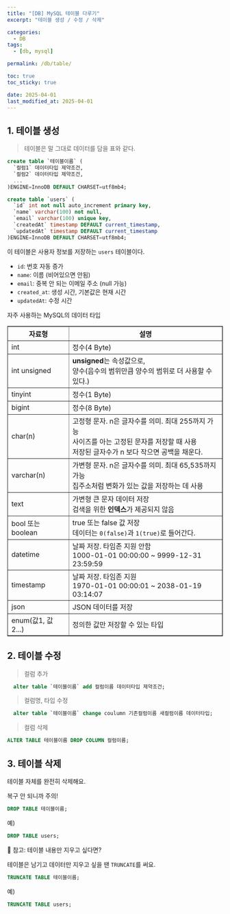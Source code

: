 ```yaml
---
title: "[DB] MySQL 테이블 다루기"
excerpt: "테이블 생성 / 수정 / 삭제"

categories:
  - DB
tags:
  - [db, mysql]

permalink: /db/table/

toc: true
toc_sticky: true

date: 2025-04-01
last_modified_at: 2025-04-01
---
```


## 1. 테이블 생성

>테이블은 말 그대로 데이터를 담을 표와 같다.

```sql
create table `테이블이름` (
  `컬럼1` 데이터타입 제약조건,
  `컬럼2` 데이터타입 제약조건,
  ...
)ENGINE=InnoDB DEFAULT CHARSET=utf8mb4;
```

```sql
create table `users` (
  `id` int not null auto_increment primary key,
  `name` varchar(100) not null,
  `email` varchar(100) unique key,
  `createdAt` timestamp DEFAULT current_timestamp,
  `updatedAt` timestamp DEFAULT current_timestamp
)ENGINE=InnoDB DEFAULT CHARSET=utf8mb4;
```

이 테이블은 사용자 정보를 저장하는 `users` 테이블이다.

- `id`: 번호 자동 증가
- `name`: 이름 (비어있으면 안됨)
- `email`: 중복 안 되는 이메일 주소 (null 가능)
- `created_at`: 생성 시간, 기본값은 현재 시간
- `updatedAt`: 수정 시간

자주 사용하는 MySQL의 데이터 타입

<table border="1" cellspacing="0" cellpadding="8" style="border-collapse: collapse; width: 100%;">
  <thead>
    <tr>
      <th style="text-align: center;">자료형</th>
      <th style="text-align: center;">설명</th>
    </tr>
  </thead>
  <tbody>
    <tr>
      <td>int</td>
      <td>정수(4 Byte)</td>
    </tr>
    <tr>
      <td>int unsigned</td>
      <td><strong>unsigned</strong>는 속성값으로,<br>
      양수(음수의 범위만큼 양수의 범위로 더 사용할 수 있다.)</td>
    </tr>
    <tr>
      <td>tinyint</td>
      <td>정수(1 Byte)</td>
    </tr>
    <tr>
      <td>bigint</td>
      <td>정수(8 Byte)</td>
    </tr>
    <tr>
      <td>char(n)</td>
      <td>
        고정형 문자. n은 글자수를 의미. 최대 255까지 가능<br>
        사이즈를 아는 고정된 문자를 저장할 때 사용<br>
        저장된 글자수가 n 보다 작으면 공백을 채운다.
      </td>
    </tr>
    <tr>
      <td>varchar(n)</td>
      <td>
        가변형 문자. n은 글자수를 의미. 최대 65,535까지 가능<br>
        집주소처럼 변화가 있는 값을 저장하는 데 사용
      </td>
    </tr>
    <tr>
      <td>text</td>
      <td>
        가변형 큰 문자 데이터 저장<br>
        검색을 위한 <strong>인덱스</strong>가 제공되지 않음
      </td>
    </tr>
    <tr>
      <td>bool 또는 boolean</td>
      <td>
        true 또는 false 값 저장<br>
        데이터는 <code>0(false)</code>과 <code>1(true)</code>로 들어간다.
      </td>
    </tr>
    <tr>
      <td>datetime</td>
      <td>
        날짜 저장. 타임존 지원 안함<br>
        1000-01-01 00:00:00 ~ 9999-12-31 23:59:59
      </td>
    </tr>
    <tr>
      <td>timestamp</td>
      <td>
        날짜 저장. 타임존 지원<br>
        1970-01-01 00:00:01 ~ 2038-01-19 03:14:07
      </td>
    </tr>
    <tr>
      <td>json</td>
      <td>JSON 데이터를 저장</td>
    </tr>
    <tr>
      <td>enum(값1, 값2...)</td>
      <td>정의한 값만 저장할 수 있는 타입</td>
    </tr>
  </tbody>
</table>


## 2. 테이블 수정

>컬럼 추가

```sql
  alter table `테이블이름` add 컬럼이름 데이터타입 제약조건;
```

>컬럼명, 타입 수정

```sql
  alter table `테이블이름` change coulumn 기존컬럼이름 새컬럼이름 데이터타입;
```

>컬럼 삭제

```sql
ALTER TABLE 테이블이름 DROP COLUMN 컬럼이름;
```


## 3. 테이블 삭제

테이블 자체를 완전히 삭제해요.

복구 안 되니까 주의!

```sql
DROP TABLE 테이블이름;
```

예)
```sql
DROP TABLE users;
```



🔁 참고: 테이블 내용만 지우고 싶다면?

테이블은 남기고 데이터만 지우고 싶을 땐 `TRUNCATE`를 써요.

```sql
TRUNCATE TABLE 테이블이름;
```

예)
```sql
TRUNCATE TABLE users;
```